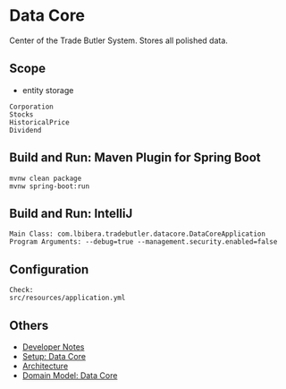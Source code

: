 # Data Core
Center of the Trade Butler System. Stores all polished data.

## Scope
- entity storage
```
Corporation
Stocks
HistoricalPrice
Dividend
```

## Build and Run: Maven Plugin for Spring Boot
```
mvnw clean package
mvnw spring-boot:run
```

## Build and Run: IntelliJ
```
Main Class: com.lbibera.tradebutler.datacore.DataCoreApplication
Program Arguments: --debug=true --management.security.enabled=false
```

## Configuration
```
Check:
src/resources/application.yml
```

## Others
- [Developer Notes](DEVELOPER-NOTES.md)
- [Setup: Data Core](SETUP.md)
- [Architecture](../../ARCHITECTURE.md)
- [Domain Model: Data Core](../../research/StocksDomain.md)
